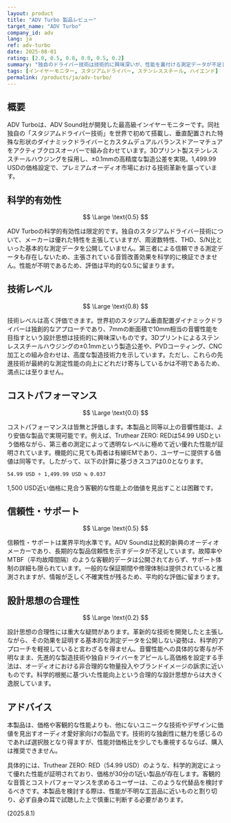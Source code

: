 ```yaml
---
layout: product
title: "ADV Turbo 製品レビュー"
target_name: "ADV Turbo"
company_id: adv
lang: ja
ref: adv-turbo
date: 2025-08-01
rating: [2.0, 0.5, 0.8, 0.0, 0.5, 0.2]
summary: "独自のドライバー技術は技術的に興味深いが、性能を裏付ける測定データが不足しており評価は限定的。また、圧倒的に安価で高性能な代替品が存在するためコストパフォーマンスは皆無。"
tags: [インイヤーモニター, スタジアムドライバー, ステンレススチール, ハイエンド]
permalink: /products/ja/adv-turbo/
---
```

## 概要

ADV Turboは、ADV Sound社が開発した最高級インイヤーモニターです。同社独自の「スタジアムドライバー技術」を世界で初めて搭載し、垂直配置された特殊な形状のダイナミックドライバーとカスタムデュアルバランスドアーマチュアをアクティブクロスオーバーで組み合わせています。3Dプリント製ステンレススチールハウジングを採用し、±0.1mmの高精度な製造公差を実現。1,499.99 USDの価格設定で、プレミアムオーディオ市場における技術革新を謳っています。

## 科学的有効性

$$ \Large \text{0.5} $$

ADV Turboの科学的有効性は限定的です。独自のスタジアムドライバー技術について、メーカーは優れた特性を主張していますが、周波数特性、THD、S/N比といった基本的な測定データを公開していません。第三者による信頼できる測定データも存在しないため、主張されている音質改善効果を科学的に検証できません。性能が不明であるため、評価は平均的な0.5に留まります。

## 技術レベル

$$ \Large \text{0.8} $$

技術レベルは高く評価できます。世界初のスタジアム垂直配置ダイナミックドライバーは独創的なアプローチであり、7mmの断面積で10mm相当の音響性能を目指すという設計思想は技術的に興味深いものです。3Dプリントによるステンレススチールハウジングの±0.1mmという製造公差や、PVDコーティング、CNC加工との組み合わせは、高度な製造技術力を示しています。ただし、これらの先進技術が最終的な測定性能の向上にどれだけ寄与しているかは不明であるため、満点には至りません。

## コストパフォーマンス

$$ \Large \text{0.0} $$

コストパフォーマンスは皆無と評価します。本製品と同等以上の音響性能は、より安価な製品で実現可能です。例えば、Truthear ZERO: REDは54.99 USDという価格ながら、第三者の測定によって透明なレベルに極めて近い優れた性能が証明されています。機能的に見ても両者は有線IEMであり、ユーザーに提供する価値は同等です。したがって、以下の計算に基づきスコアは0.0となります。

`54.99 USD ÷ 1,499.99 USD ≒ 0.037`

1,500 USD近い価格に見合う客観的な性能上の価値を見出すことは困難です。

## 信頼性・サポート

$$ \Large \text{0.5} $$

信頼性・サポートは業界平均水準です。ADV Soundは比較的新興のオーディオメーカーであり、長期的な製品信頼性を示すデータが不足しています。故障率やMTBF（平均故障間隔）のような客観的データは公開されておらず、サポート体制の詳細も限られています。一般的な保証期間や修理体制は提供されていると推測されますが、情報が乏しく不確実性が残るため、平均的な評価に留まります。

## 設計思想の合理性

$$ \Large \text{0.2} $$

設計思想の合理性には重大な疑問があります。革新的な技術を開発したと主張しながら、その効果を証明する基本的な測定データを公開しない姿勢は、科学的アプローチを軽視していると言わざるを得ません。音響性能への具体的な寄与が不明なまま、先進的な製造技術や独自ドライバーをアピールし高価格を設定する手法は、オーディオにおける非合理的な物量投入やブランドイメージの訴求に近いものです。科学的根拠に基づいた性能向上という合理的な設計思想からは大きく逸脱しています。

## アドバイス

本製品は、価格や客観的な性能よりも、他にないユニークな技術やデザインに価値を見出すオーディオ愛好家向けの製品です。技術的な独創性に魅力を感じるのであれば選択肢となり得ますが、性能対価格比を少しでも重視するならば、購入は推奨できません。

具体的には、Truthear ZERO: RED（54.99 USD）のような、科学的測定によって優れた性能が証明されており、価格が30分の1近い製品が存在します。客観的な音質とコストパフォーマンスを求めるユーザーは、このような代替品を検討するべきです。本製品を検討する際は、性能が不明な工芸品に近いものと割り切り、必ず自身の耳で試聴した上で慎重に判断する必要があります。

(2025.8.1)

